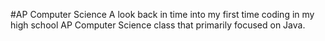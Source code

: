 #AP Computer Science
A look back in time into my first time coding in my high school AP Computer Science class that primarily focused on Java.
